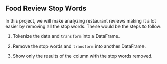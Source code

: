 ## Food Review Stop Words


In this project, we will make analyzing restaurant reviews making it a lot easier by removing all the stop words. These would be the steps to follow:

1. Tokenize the data and `transform` into a DataFrame.

2. Remove the stop words and `transform` into another DataFrame.

3. Show only the results of the column with the stop words removed.